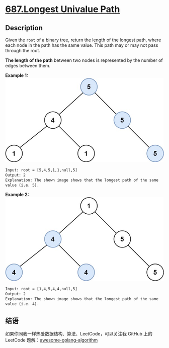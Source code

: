 # [687.Longest Univalue Path][title]

## Description
Given the `root` of a binary tree, return the length of the longest path, where each node in the path has the same value. This path may or may not pass through the root.

**The length of the path** between two nodes is represented by the number of edges between them.

**Example 1:**  
![ex1](./ex1.jpg)

```
Input: root = [5,4,5,1,1,null,5]
Output: 2
Explanation: The shown image shows that the longest path of the same value (i.e. 5).
```

**Example 2:**  
![ex2](./ex2.jpg)

```
Input: root = [1,4,5,4,4,null,5]
Output: 2
Explanation: The shown image shows that the longest path of the same value (i.e. 4).
```

## 结语

如果你同我一样热爱数据结构、算法、LeetCode，可以关注我 GitHub 上的 LeetCode 题解：[awesome-golang-algorithm][me]

[title]: https://leetcode.com/problems/longest-univalue-path/
[me]: https://github.com/kylesliu/awesome-golang-algorithm
